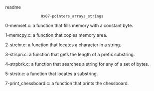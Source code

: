 readme

					0x07-pointers_arrays_strings

0-memset.c:  a function that fills memory with a constant byte.

1-memcpy.c: a function that copies memory area.

2-strchr.c: a function that locates a character in a string.

3-strspn.c: a function that gets the length of a prefix substring.

4-strpbrk.c: a function that searches a string for any of a set of bytes.

5-strstr.c: a function that locates a substring.

7-print_chessboard.c: a function that prints the chessboard.
